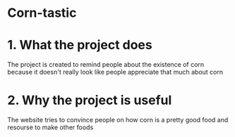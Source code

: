 # Corn-tastic
# 1. What the project does
The project is created to remind people about the existence of corn because it doesn't really look like people appreciate that much about corn
# 2. Why the project is useful
The website tries to convince people on how corn is a pretty good food and resourse to make other foods
